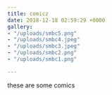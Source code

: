 ```yaml
---
title: comicz
date: 2018-12-18 02:59:29 +0000
gallery:
- "/uploads/smbc5.png"
- "/uploads/smbc4.jpeg"
- "/uploads/smbc3.jpeg"
- "/uploads/smbc2.png"
- "/uploads/smbc1.png"

---
```

these are some comics